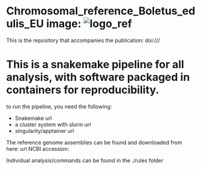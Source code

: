 # Chromosomal_reference_Boletus_edulis_EU image: ![logo_ref](https://github.com/user-attachments/assets/5d2d4735-d930-4a44-9abc-af66fcadc332)


This is the repository that accompanies the publication: doi:///

# This is a snakemake pipeline for all analysis, with software packaged in containers for reproducibility.
to run the pipeline, you need the following:
- Snakemake url
- a cluster system with slurm url
- singularity/apptainer url

The reference genome assemblies can be found and downloaded from here: url NCBI accession: 

Individual analysis/commands can be found in the ./rules folder
